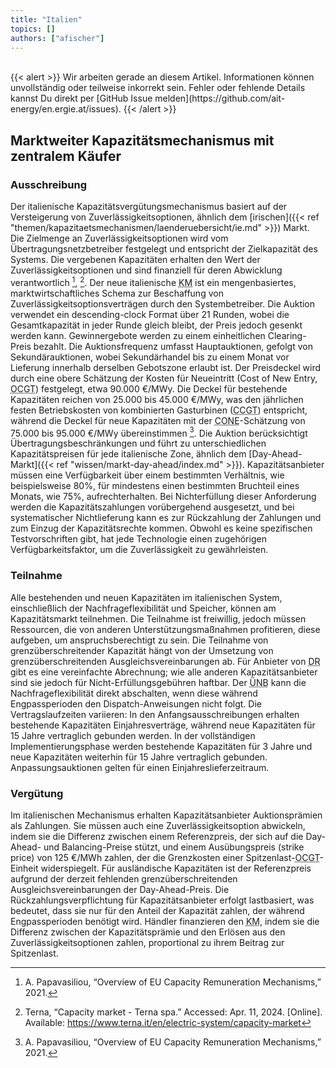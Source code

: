 ```yaml
---
title: "Italien"
topics: []
authors: ["afischer"]
---
```


<br>
{{< alert >}}
Wir arbeiten gerade an diesem Artikel. Informationen können unvollständig oder teilweise inkorrekt sein. Fehler oder fehlende Details kannst Du direkt per [GitHub Issue melden](https://github.com/ait-energy/en.ergie.at/issues).
{{< /alert >}}

## Marktweiter Kapazitätsmechanismus mit zentralem Käufer

### Ausschreibung

Der italienische Kapazitätsvergütungsmechanismus basiert auf der Versteigerung von Zuverlässigkeitsoptionen, ähnlich dem [irischen]({{< ref "themen/kapazitaetsmechanismen/laenderuebersicht/ie.md" >}}) Markt. Die Zielmenge an Zuverlässigkeitsoptionen wird vom Übertragungsnetzbetreiber festgelegt und entspricht der Zielkapazität des Systems. Die vergebenen Kapazitäten erhalten den Wert der Zuverlässigkeitsoptionen und sind finanziell für deren Abwicklung verantwortlich [^1], [^2]. Der neue italienische <abbr title="Kapazitätsmechanismus">KM</abbr> ist ein mengenbasiertes, marktwirtschaftliches Schema zur Beschaffung von Zuverlässigkeitsoptionsverträgen durch den Systembetreiber. Die Auktion verwendet ein descending-clock Format über 21 Runden, wobei die Gesamtkapazität in jeder Runde gleich bleibt, der Preis jedoch gesenkt werden kann. Gewinnergebote werden zu einem einheitlichen Clearing-Preis bezahlt. Die Auktionsfrequenz umfasst Hauptauktionen, gefolgt von Sekundärauktionen, wobei Sekundärhandel bis zu einem Monat vor Lieferung innerhalb derselben Gebotszone erlaubt ist. Der Preisdeckel wird durch eine obere Schätzung der Kosten für Neueintritt (Cost of New Entry, <abbr title="Open Cycle Gas Turbines">OCGT</abbr>) festgelegt, etwa 90.000 €/MWy. Die Deckel für bestehende Kapazitäten reichen von 25.000 bis 45.000 €/MWy, was den jährlichen festen Betriebskosten von kombinierten Gasturbinen (<abbr title="Combined Cycle Gas Turbine">CCGT</abbr>) entspricht, während die Deckel für neue Kapazitäten mit der <abbr title="Cost of New Entry">CONE</abbr>-Schätzung von 75.000 bis 95.000 €/MWy übereinstimmen [^1]. Die Auktion berücksichtigt Übertragungsbeschränkungen und führt zu unterschiedlichen Kapazitätspreisen für jede italienische Zone, ähnlich dem [Day-Ahead-Markt]({{< ref "wissen/markt-day-ahead/index.md" >}}). Kapazitätsanbieter müssen eine Verfügbarkeit über einem bestimmten Verhältnis, wie beispielsweise 80%, für mindestens einen bestimmten Bruchteil eines Monats, wie 75%, aufrechterhalten. Bei Nichterfüllung dieser Anforderung werden die Kapazitätszahlungen vorübergehend ausgesetzt, und bei systematischer Nichtlieferung kann es zur Rückzahlung der Zahlungen und zum Einzug der Kapazitätsrechte kommen. Obwohl es keine spezifischen Testvorschriften gibt, hat jede Technologie einen zugehörigen Verfügbarkeitsfaktor, um die Zuverlässigkeit zu gewährleisten.

### Teilnahme

Alle bestehenden und neuen Kapazitäten im italienischen System, einschließlich der Nachfrageflexibilität und Speicher, können am Kapazitätsmarkt teilnehmen. Die Teilnahme ist freiwillig, jedoch müssen Ressourcen, die von anderen Unterstützungsmaßnahmen profitieren, diese aufgeben, um anspruchsberechtigt zu sein. Die Teilnahme von grenzüberschreitender Kapazität hängt von der Umsetzung von grenzüberschreitenden Ausgleichsvereinbarungen ab. Für Anbieter von <abbr title="Demand Response">DR</abbr> gibt es eine vereinfachte Abrechnung; wie alle anderen Kapazitätsanbieter sind sie jedoch für Nicht-Erfüllungsgebühren haftbar. Der <abbr title="Übertragungsnetzbetreiber">ÜNB</abbr> kann die Nachfrageflexibilität direkt abschalten, wenn diese während Engpassperioden den Dispatch-Anweisungen nicht folgt. Die Vertragslaufzeiten variieren: In den Anfangsausschreibungen erhalten bestehende Kapazitäten Einjahresverträge, während neue Kapazitäten für 15 Jahre vertraglich gebunden werden. In der vollständigen Implementierungsphase werden bestehende Kapazitäten für 3 Jahre und neue Kapazitäten weiterhin für 15 Jahre vertraglich gebunden. Anpassungsauktionen gelten für einen Einjahreslieferzeitraum.

### Vergütung

Im italienischen Mechanismus erhalten Kapazitätsanbieter Auktionsprämien als Zahlungen. Sie müssen auch eine Zuverlässigkeitsoption abwickeln, indem sie die Differenz zwischen einem Referenzpreis, der sich auf die Day-Ahead- und Balancing-Preise stützt, und einem Ausübungspreis (strike price) von 125 €/MWh zahlen, der die Grenzkosten einer Spitzenlast-<abbr title="Open Cycle Gas Turbines">OCGT</abbr>-Einheit widerspiegelt. Für ausländische Kapazitäten ist der Referenzpreis aufgrund der derzeit fehlenden grenzüberschreitenden Ausgleichsvereinbarungen der Day-Ahead-Preis. Die Rückzahlungsverpflichtung für Kapazitätsanbieter erfolgt lastbasiert, was bedeutet, dass sie nur für den Anteil der Kapazität zahlen, der während Engpassperioden benötigt wird. Händler finanzieren den <abbr title="Kapazitätsmechanismus">KM</abbr>, indem sie die Differenz zwischen der Kapazitätsprämie und den Erlösen aus den Zuverlässigkeitsoptionen zahlen, proportional zu ihrem Beitrag zur Spitzenlast.

<!-- Fußnoten -->

[^1]: A. Papavasiliou, “Overview of EU Capacity Remuneration Mechanisms,” 2021.  
[^2]: Terna, “Capacity market - Terna spa.” Accessed: Apr. 11, 2024. [Online]. Available: https://www.terna.it/en/electric-system/capacity-market
